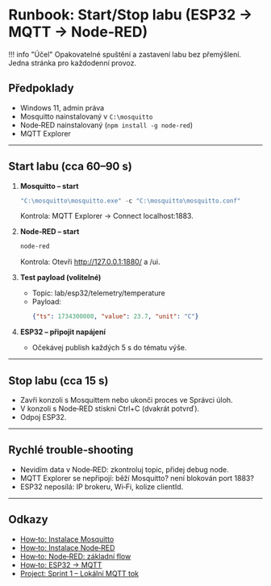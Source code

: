 # Runbook: Start/Stop labu (ESP32 → MQTT → Node‑RED)

!!! info "Účel"
    Opakovatelné spuštění a zastavení labu bez přemýšlení. Jedna stránka pro každodenní provoz.

## Předpoklady
- Windows 11, admin práva
- Mosquitto nainstalovaný v `C:\mosquitto`
- Node‑RED nainstalovaný (`npm install -g node-red`)
- MQTT Explorer

---

## Start labu (cca 60–90 s)
1. **Mosquitto – start**
   ```powershell
   "C:\mosquitto\mosquitto.exe" -c "C:\mosquitto\mosquitto.conf"
   ```
   Kontrola: MQTT Explorer → Connect localhost:1883.

2. **Node‑RED – start**
   ```powershell
   node-red
   ```
   Kontrola: Otevři http://127.0.0.1:1880/ a /ui.

3. **Test payload (volitelné)**
   - Topic: lab/esp32/telemetry/temperature
   - Payload:
     ```json
     {"ts": 1734300000, "value": 23.7, "unit": "C"}
     ```

4. **ESP32 – připojit napájení**
   - Očekávej publish každých 5 s do tématu výše.

---

## Stop labu (cca 15 s)
- Zavři konzoli s Mosquittem nebo ukonči proces ve Správci úloh.
- V konzoli s Node‑RED stiskni Ctrl+C (dvakrát potvrď).
- Odpoj ESP32.

---

## Rychlé trouble‑shooting
- Nevidím data v Node‑RED: zkontroluj topic, přidej debug node.
- MQTT Explorer se nepřipojí: běží Mosquitto? není blokován port 1883?
- ESP32 neposílá: IP brokeru, Wi‑Fi, kolize clientId.

---

## Odkazy
- [How‑to: Instalace Mosquitto](../how-to/instalace-mosquitto.md)
- [How‑to: Instalace Node‑RED](../how-to/instalace-node-red.md)
- [How‑to: Node‑RED: základní flow](../how-to/node-red-zakladni-flow.md)
- [How‑to: ESP32 → MQTT](../how-to/esp32-mqtt.md)
- [Project: Sprint 1 – Lokální MQTT tok](../projects/sprint-1-lokalni-mqtt-tok.md)
